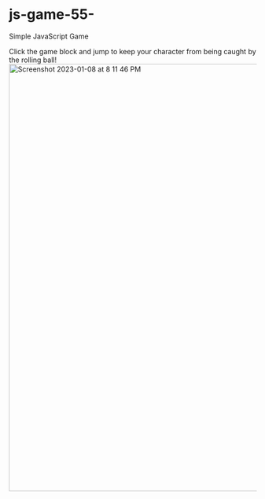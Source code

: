 # js-game-55-

Simple JavaScript Game

Click the game block and jump to keep your character from being caught by the rolling ball!
<img width="870" alt="Screenshot 2023-01-08 at 8 11 46 PM" src="https://user-images.githubusercontent.com/91402082/211240294-457420a2-1704-4626-aff4-76d12f26aa01.png">
